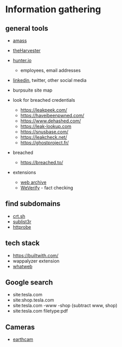 # Information gathering

## general tools

- [amass](https://github.com/OWASP/Amass)
- [theHarvester](https://github.com/laramies/theHarvester)

- [hunter.io](https://hunter.io/)
  - employees, email addresses
- [linkedin](https://www.linkedin.com/), twitter, other social media

- burpsuite site map

- look for breached credentials

  - https://leakpeek.com/
  - https://haveibeenpwned.com/
  - https://www.dehashed.com/
  - https://leak-lookup.com
  - https://snusbase.com/
  - https://leakcheck.net/
  - https://ghostproject.fr/

- breached

  - https://breached.to/

- extensions
  - [web archive](https://chrome.google.com/webstore/detail/wayback-machine/fpnmgdkabkmnadcjpehmlllkndpkmiak)
  - [WeVerify](https://chrome.google.com/webstore/detail/fake-news-debunker-by-inv/mhccpoafgdgbhnjfhkcmgknndkeenfhe) - fact checking

## find subdomains

- [crt.sh](https://crt.sh)
- [sublist3r](https://github.com/aboul3la/Sublist3r)
- [httprobe](https://github.com/tomnomnom/httprobe)

## tech stack

- https://builtwith.com/
- wappalyzer extension
- [whatweb](https://github.com/urbanadventurer/WhatWeb)

## Google search

- site:tesla.com
- site:shop.tesla.com
- site:tesla.com -www -shop (subtract www, shop)
- site:tesla.com filetype:pdf

## Cameras

- [earthcam](https://www.earthcam.com/)

